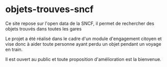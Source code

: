 # objets-trouves-sncf
Ce site repose sur l'open data de la SNCF, il permet de rechercher des objets trouvés dans toutes les gares

Le projet a été réalisé dans le cadre d'un module d'engagement citoyen et vise donc à aider toute personne ayant perdu un objet pendant un voyage en train.

Il est ouvert au public et toute proposition d'amélioration est la bienvenue.
